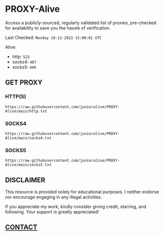 # PROXY-Alive

Access a publicly-sourced, regularly validated list of proxies, pre-checked for availability to save you the hassle of verification.

Last Checked: `Monday 18-12-2023 15:00:01 UTC`

Alive:
- http: `523`
- socks4: `487`
- socks5: `449`

## GET PROXY

### HTTP(S)

```https://raw.githubusercontent.com/junioralive/PROXY-Alive/main/http.txt```

### SOCKS4

```https://raw.githubusercontent.com/junioralive/PROXY-Alive/main/socks4.txt```

### SOCKS5

```https://raw.githubusercontent.com/junioralive/PROXY-Alive/main/socks5.txt```

## DISCLAIMER

This resource is provided solely for educational purposes. I neither endorse nor encourage engaging in any illegal activities.

If you appreciate my work, kindly consider giving credit, starring, and following. Your support is greatly appreciated! 

## [CONTACT](https://t.me/TheJuniorAlive)
